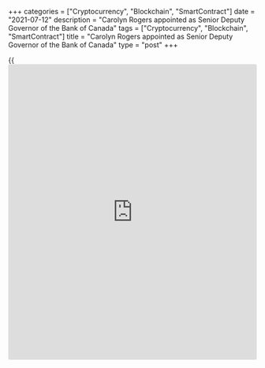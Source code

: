 +++
categories = ["Cryptocurrency", "Blockchain", "SmartContract"]
date = "2021-07-12"
description = "Carolyn Rogers appointed as Senior Deputy Governor of the Bank of Canada"
tags = ["Cryptocurrency", "Blockchain", "SmartContract"]
title = "Carolyn Rogers appointed as Senior Deputy Governor of the Bank of Canada"
type = "post"
+++

{{<iframe id="large-banner" src="https://www.bounty.group/#slide=2.0" width="100%" height="600" scrolling="no" style="border: 0px solid rgb(216, 221, 230); border-radius: 3px;">}}

The Board of Directors of the Bank of Canada today announced that
[Carolyn Rogers][1] has been appointed Senior Deputy Governor for a
seven-year term, effective December 15, 2021. The selection was made by
the independent members of the Bank’s Board and was approved by the
federal Cabinet. Ms. Rogers succeeds Carolyn A. Wilkins, who resigned
from the Bank on December 9, 2020.

As Senior Deputy Governor, Ms. Rogers will oversee the Bank’s strategic
planning and operations, and provide leadership to the Bank’s role in
promoting a stable and efficient financial system. As a member of the
Bank’s Governing Council, she will share responsibility for the conduct
of monetary [policy](https://www.fintechee.com/policy/). She will also be a member of the Bank’s Board of
Directors.

"Carolyn Rogers’ wide-ranging experience and unique set of skills
superbly complement those of Governor Tiff Macklem and rest of the
Bank’s Governing Council,” said Claire Kennedy, Lead Director and Chair
of the Special Committee of the Board of Directors. “Her deep knowledge
of the Canadian financial system, federal and provincial financial
institutions, and payments systems will be invaluable to the Bank in its
financial stability responsibilities, and its continued work on payments
modernization, central bank digital currency, climate risks and the
digitalization of the economy and financial system.”

Governor Tiff Macklem warmly welcomed Ms. Rogers to the new role: “I am
delighted that Carolyn Rogers will be joining our team. Her domestic and
international experience will bring a diverse perspective to the Bank.
She is also a strong senior leader and strategic thinker – invaluable
skills as the Bank charts an ambitious path to best serve Canadians.”

A native of Winnipeg, Ms. Rogers currently serves as Secretary General
of the Basel Committee on Banking Supervision. From 2016 to 2019, Ms.
Rogers served as Assistant Superintendent, Regulation Sector at the
Office of the Superintendent of Financial Institutions (OSFI), where she
was responsible for OSFI’s [policy](https://www.fintechee.com/policy/)-related [functions](https://www.fintechee.com/tutorial-for-forex-trading/basic-functions/), including capital,
accounting, and legislation. Prior to joining OSFI, Ms. Rogers served as
Superintendent and Chief Executive Officer of the integrated financial
sector regulator of British Columbia, the Financial Institutions
Commission (FICOM) from 2010 to 2016. She chaired the Independent
Advisory Group (IAG) on Real Estate Regulation in British Columbia. She
also chaired the Canadian Council of Insurance Regulators and the
Canadian Credit Union Prudential Supervisors’ Association.

Before entering the provincial public service, Ms. Rogers worked in
various roles in the private sector, including as Chief Financial
Officer and Chief Executive Officer of a private company. She also
worked in the financial services sector at several credit union
organizations and a major bank.

Ms. Rogers is a Chartered Professional Accountant, holds a Bachelor of
Arts from Brandon University, a Master of Business Administration (MBA)
from Queen’s University, and has completed the Institute of Corporate
Directors program.

   1. www.bankofcanada.ca/profile/carolyn-rogers/